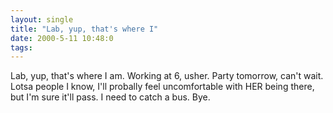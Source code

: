 ```yaml
---
layout: single
title: "Lab, yup, that's where I"
date: 2000-5-11 10:48:0
tags: 
---
```


Lab, yup, that's where I am. Working at 6, usher. Party tomorrow, can't wait. Lotsa people I know, I'll probally feel uncomfortable with HER being there, but I'm sure it'll pass. I need to catch a bus. Bye.

